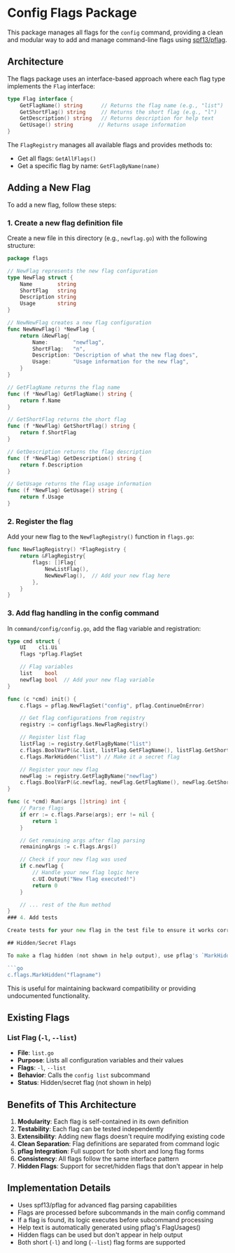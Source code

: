 # Config Flags Package

This package manages all flags for the `config` command, providing a clean and modular way to add and manage command-line flags using [spf13/pflag](https://github.com/spf13/pflag).

## Architecture

The flags package uses an interface-based approach where each flag type implements the `Flag` interface:

```go
type Flag interface {
    GetFlagName() string      // Returns the flag name (e.g., "list")
    GetShortFlag() string     // Returns the short flag (e.g., "l")
    GetDescription() string   // Returns description for help text
    GetUsage() string        // Returns usage information
}
```

The `FlagRegistry` manages all available flags and provides methods to:
- Get all flags: `GetAllFlags()`
- Get a specific flag by name: `GetFlagByName(name)`

## Adding a New Flag

To add a new flag, follow these steps:

### 1. Create a new flag definition file

Create a new file in this directory (e.g., `newflag.go`) with the following structure:

```go
package flags

// NewFlag represents the new flag configuration
type NewFlag struct {
    Name        string
    ShortFlag   string
    Description string
    Usage       string
}

// NewNewFlag creates a new flag configuration
func NewNewFlag() *NewFlag {
    return &NewFlag{
        Name:        "newflag",
        ShortFlag:   "n",
        Description: "Description of what the new flag does",
        Usage:       "Usage information for the new flag",
    }
}

// GetFlagName returns the flag name
func (f *NewFlag) GetFlagName() string {
    return f.Name
}

// GetShortFlag returns the short flag
func (f *NewFlag) GetShortFlag() string {
    return f.ShortFlag
}

// GetDescription returns the flag description
func (f *NewFlag) GetDescription() string {
    return f.Description
}

// GetUsage returns the flag usage information
func (f *NewFlag) GetUsage() string {
    return f.Usage
}
```

### 2. Register the flag

Add your new flag to the `NewFlagRegistry()` function in `flags.go`:

```go
func NewFlagRegistry() *FlagRegistry {
    return &FlagRegistry{
        flags: []Flag{
            NewListFlag(),
            NewNewFlag(),  // Add your new flag here
        },
    }
}
```

### 3. Add flag handling in the config command

In `command/config/config.go`, add the flag variable and registration:

```go
type cmd struct {
    UI    cli.Ui
    flags *pflag.FlagSet

    // Flag variables
    list    bool
    newflag bool  // Add your new flag variable
}

func (c *cmd) init() {
    c.flags = pflag.NewFlagSet("config", pflag.ContinueOnError)

    // Get flag configurations from registry
    registry := configflags.NewFlagRegistry()

    // Register list flag
    listFlag := registry.GetFlagByName("list")
    c.flags.BoolVarP(&c.list, listFlag.GetFlagName(), listFlag.GetShortFlag(), false, listFlag.GetDescription())
    c.flags.MarkHidden("list") // Make it a secret flag

    // Register your new flag
    newFlag := registry.GetFlagByName("newflag")
    c.flags.BoolVarP(&c.newflag, newFlag.GetFlagName(), newFlag.GetShortFlag(), false, newFlag.GetDescription())
}

func (c *cmd) Run(args []string) int {
    // Parse flags
    if err := c.flags.Parse(args); err != nil {
        return 1
    }

    // Get remaining args after flag parsing
    remainingArgs := c.flags.Args()

    // Check if your new flag was used
    if c.newflag {
        // Handle your new flag logic here
        c.UI.Output("New flag executed!")
        return 0
    }

    // ... rest of the Run method
}
### 4. Add tests

Create tests for your new flag in the test file to ensure it works correctly.

## Hidden/Secret Flags

To make a flag hidden (not shown in help output), use pflag's `MarkHidden` method:

```go
c.flags.MarkHidden("flagname")
```

This is useful for maintaining backward compatibility or providing undocumented functionality.

## Existing Flags

### List Flag (`-l`, `--list`)
- **File**: `list.go`
- **Purpose**: Lists all configuration variables and their values
- **Flags**: `-l`, `--list`
- **Behavior**: Calls the `config list` subcommand
- **Status**: Hidden/secret flag (not shown in help)

## Benefits of This Architecture

1. **Modularity**: Each flag is self-contained in its own definition
2. **Testability**: Each flag can be tested independently  
3. **Extensibility**: Adding new flags doesn't require modifying existing code
4. **Clean Separation**: Flag definitions are separated from command logic
5. **pflag Integration**: Full support for both short and long flag forms
6. **Consistency**: All flags follow the same interface pattern
7. **Hidden Flags**: Support for secret/hidden flags that don't appear in help

## Implementation Details

- Uses spf13/pflag for advanced flag parsing capabilities
- Flags are processed before subcommands in the main config command
- If a flag is found, its logic executes before subcommand processing
- Help text is automatically generated using pflag's FlagUsages()
- Hidden flags can be used but don't appear in help output
- Both short (`-l`) and long (`--list`) flag forms are supported
